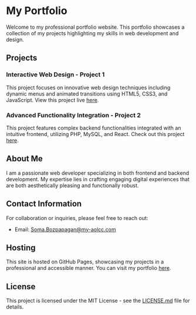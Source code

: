 # My Portfolio

Welcome to my professional portfolio website. This portfolio showcases a collection of my projects highlighting my skills in web development and design.

## Projects

### Interactive Web Design - Project 1
This project focuses on innovative web design techniques including dynamic menus and animated transitions using HTML5, CSS3, and JavaScript. View this project live [here](https://github.com/somabozpapagan).

### Advanced Functionality Integration - Project 2
This project features complex backend functionalities integrated with an intuitive frontend, utilizing PHP, MySQL, and React. Check out this project [here](https://github.com/somabozpapagan).

## About Me

I am a passionate web developer specializing in both frontend and backend development. My expertise lies in crafting engaging digital experiences that are both aesthetically pleasing and functionally robust.

## Contact Information

For collaboration or inquiries, please feel free to reach out:
- Email: [Soma.Bozpapagan@my-aolcc.com](mailto:Soma.Bozpapagan@my-aolcc.com)

## Hosting

This site is hosted on GitHub Pages, showcasing my projects in a professional and accessible manner. You can visit my portfolio [here](https://github.com/somabozpapagan).

## License

This project is licensed under the MIT License - see the [LICENSE.md](LICENSE.md) file for details.
